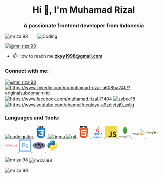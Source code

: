 <h1 align="center">Hi 👋, I'm Muhamad Rizal</h1>
<h3 align="center">A passionate frontend developer from Indonesia</h3>
<img align="right" alt="Coding" width="400" src="https://tenor.com/view/coding-gif-24297652](https://dribbble.com/shots/3587000-Coding)">

<p align="left"> <img src="https://komarev.com/ghpvc/?username=mrizal98&label=Profile%20views&color=0e75b6&style=flat" alt="mrizal98" /> </p>

<p align="left"> <a href="https://twitter.com/@mr_rizal98" target="blank"><img src="https://img.shields.io/twitter/follow/@mr_rizal98?logo=twitter&style=for-the-badge" alt="@mr_rizal98" /></a> </p>

- 📫 How to reach me **zkyy1998@gmail.com**

<h3 align="left">Connect with me:</h3>
<p align="left">
<a href="https://twitter.com/@mr_rizal98" target="blank"><img align="center" src="https://raw.githubusercontent.com/rahuldkjain/github-profile-readme-generator/master/src/images/icons/Social/twitter.svg" alt="@mr_rizal98" height="30" width="40" /></a>
<a href="https://linkedin.com/in/https://www.linkedin.com/in/muhamad-rizal-a608ba24b/?originalsubdomain=id" target="blank"><img align="center" src="https://raw.githubusercontent.com/rahuldkjain/github-profile-readme-generator/master/src/images/icons/Social/linked-in-alt.svg" alt="https://www.linkedin.com/in/muhamad-rizal-a608ba24b/?originalsubdomain=id" height="30" width="40" /></a>
<a href="https://fb.com/https://www.facebook.com/muhamad.rizal.71404" target="blank"><img align="center" src="https://raw.githubusercontent.com/rahuldkjain/github-profile-readme-generator/master/src/images/icons/Social/facebook.svg" alt="https://www.facebook.com/muhamad.rizal.71404" height="30" width="40" /></a>
<a href="https://instagram.com/zybee18" target="blank"><img align="center" src="https://raw.githubusercontent.com/rahuldkjain/github-profile-readme-generator/master/src/images/icons/Social/instagram.svg" alt="zybee18" height="30" width="40" /></a>
<a href="https://www.youtube.com/c/https://www.youtube.com/channel/ucqleyu-a9zdjctyj9_sxljg" target="blank"><img align="center" src="https://raw.githubusercontent.com/rahuldkjain/github-profile-readme-generator/master/src/images/icons/Social/youtube.svg" alt="https://www.youtube.com/channel/ucqleyu-a9zdjctyj9_sxljg" height="30" width="40" /></a>
</p>

<h3 align="left">Languages and Tools:</h3>
<p align="left"> <a href="https://codeigniter.com" target="_blank" rel="noreferrer"> <img src="https://cdn.worldvectorlogo.com/logos/codeigniter.svg" alt="codeigniter" width="40" height="40"/> </a> <a href="https://www.w3schools.com/css/" target="_blank" rel="noreferrer"> <img src="https://raw.githubusercontent.com/devicons/devicon/master/icons/css3/css3-original-wordmark.svg" alt="css3" width="40" height="40"/> </a> <a href="https://www.figma.com/" target="_blank" rel="noreferrer"> <img src="https://www.vectorlogo.zone/logos/figma/figma-icon.svg" alt="figma" width="40" height="40"/> </a> <a href="https://git-scm.com/" target="_blank" rel="noreferrer"> <img src="https://www.vectorlogo.zone/logos/git-scm/git-scm-icon.svg" alt="git" width="40" height="40"/> </a> <a href="https://www.w3.org/html/" target="_blank" rel="noreferrer"> <img src="https://raw.githubusercontent.com/devicons/devicon/master/icons/html5/html5-original-wordmark.svg" alt="html5" width="40" height="40"/> </a> <a href="https://www.java.com" target="_blank" rel="noreferrer"> <img src="https://raw.githubusercontent.com/devicons/devicon/master/icons/java/java-original.svg" alt="java" width="40" height="40"/> </a> <a href="https://developer.mozilla.org/en-US/docs/Web/JavaScript" target="_blank" rel="noreferrer"> <img src="https://raw.githubusercontent.com/devicons/devicon/master/icons/javascript/javascript-original.svg" alt="javascript" width="40" height="40"/> </a> <a href="https://www.mongodb.com/" target="_blank" rel="noreferrer"> <img src="https://raw.githubusercontent.com/devicons/devicon/master/icons/mongodb/mongodb-original-wordmark.svg" alt="mongodb" width="40" height="40"/> </a> <a href="https://www.mysql.com/" target="_blank" rel="noreferrer"> <img src="https://raw.githubusercontent.com/devicons/devicon/master/icons/mysql/mysql-original-wordmark.svg" alt="mysql" width="40" height="40"/> </a> <a href="https://nodejs.org" target="_blank" rel="noreferrer"> <img src="https://raw.githubusercontent.com/devicons/devicon/master/icons/nodejs/nodejs-original-wordmark.svg" alt="nodejs" width="40" height="40"/> </a> <a href="https://www.oracle.com/" target="_blank" rel="noreferrer"> <img src="https://raw.githubusercontent.com/devicons/devicon/master/icons/oracle/oracle-original.svg" alt="oracle" width="40" height="40"/> </a> <a href="https://www.photoshop.com/en" target="_blank" rel="noreferrer"> <img src="https://raw.githubusercontent.com/devicons/devicon/master/icons/photoshop/photoshop-line.svg" alt="photoshop" width="40" height="40"/> </a> <a href="https://www.php.net" target="_blank" rel="noreferrer"> <img src="https://raw.githubusercontent.com/devicons/devicon/master/icons/php/php-original.svg" alt="php" width="40" height="40"/> </a> <a href="https://www.python.org" target="_blank" rel="noreferrer"> <img src="https://raw.githubusercontent.com/devicons/devicon/master/icons/python/python-original.svg" alt="python" width="40" height="40"/> </a> </p>

<p><img align="left" src="https://github-readme-stats.vercel.app/api/top-langs?username=mrizal98&show_icons=true&locale=en&layout=compact" alt="mrizal98" /></p>

<p>&nbsp;<img align="center" src="https://github-readme-stats.vercel.app/api?username=mrizal98&show_icons=true&locale=en" alt="mrizal98" /></p>

<p><img align="center" src="https://github-readme-streak-stats.herokuapp.com/?user=mrizal98&" alt="mrizal98" /></p>


